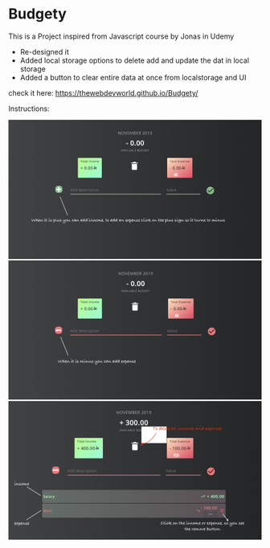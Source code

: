 # Budgety

This is a Project inspired from Javascript course by Jonas in Udemy

- Re-designed it
- Added local storage options to delete add and update the dat in local storage
- Added a button to clear entire data at once from localstorage and UI


check it here: https://thewebdevworld.github.io/Budgety/


Instructions:

![Test Image 1](3.png)
![Test Image 1](2.png)
![Test Image 1](1.png)
